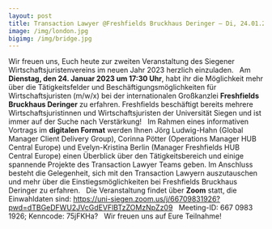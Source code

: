 ```yaml
---
layout: post
title: Transaction Lawyer @Freshfields Bruckhaus Deringer – Di, 24.01.2023, 17:30 Uhr, ZOOM
image: /img/london.jpg
bigimg: /img/bridge.jpg
---
```

	

 Wir freuen uns, Euch heute zur zweiten Veranstaltung des Siegener Wirtschaftsjuristenvereins im neuen Jahr 2023 herzlich einzuladen.
 
Am **Dienstag, den 24. Januar 2023 um 17:30 Uhr**, habt ihr die Möglichkeit mehr über die Tätigkeitsfelder und Beschäftigungsmöglichkeiten für Wirtschaftsjuristen (m/w/x) bei der internationalen Großkanzlei **Freshfields Bruckhaus Deringer** zu erfahren. 
Freshfields beschäftigt bereits mehrere Wirtschaftsjuristinnen und Wirtschaftsjuristen der Universität Siegen und ist immer auf der Suche nach Verstärkung!
 
Im Rahmen eines informativen Vortrags im **digitalen Format** werden Ihnen Jörg Ludwig-Hahn (Global Manager Client Delivery Group), Corinna Pötter (Operations Manager HUB Central Europe) und Evelyn-Kristina Berlin (Manager Freshfields HUB Central Europe) einen Überblick über den Tätigkeitsbereich und einige spannende Projekte des Transaction Lawyer Teams geben. 
Im Anschluss besteht die Gelegenheit, sich mit den Transaction Lawyern auszutauschen und mehr über die Einstiegsmöglichkeiten bei Freshfields Bruckhaus Deringer zu erfahren.
 
Die Veranstaltung findet über **Zoom** statt, die Einwahldaten sind: https://uni-siegen.zoom.us/j/66709831926?pwd=dTBGeDFWU2JVcGdEVFlBTzZOMzNpZz09
 
Meeting-ID: 667 0983 1926; Kenncode: 75jFKHa?
 
Wir freuen uns auf Eure Teilnahme!
